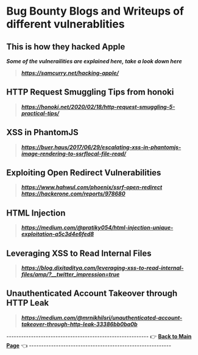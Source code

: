 # Bug Bounty Blogs and Writeups of different vulnerablities
## This is how they hacked Apple
***Some of the vulnerailities are explained here, take a look down here***
> ***https://samcurry.net/hacking-apple/***
## HTTP Request Smuggling Tips from honoki
> ***https://honoki.net/2020/02/18/http-request-smuggling-5-practical-tips/***
## XSS in PhantomJS
> ***https://buer.haus/2017/06/29/escalating-xss-in-phantomjs-image-rendering-to-ssrflocal-file-read/***
## Exploiting Open Redirect Vulnerabilities
> ***https://www.hahwul.com/phoenix/ssrf-open-redirect***     
> ***https://hackerone.com/reports/978680***
## HTML Injection
> ***https://medium.com/@pratiky054/html-injection-unique-exploitation-a5c3d4e6fed8***
## Leveraging XSS to Read Internal Files
> ***https://blog.dixitaditya.com/leveraging-xss-to-read-internal-files/amp/?__twitter_impression=true***
## Unauthenticated Account Takeover through HTTP Leak
> ***https://medium.com/@mrnikhilsri/unauthenticated-account-takeover-through-http-leak-33386bb0ba0b***

---------------------------------------------------------- 👉 **[Back to Main Page](https://github.com/thevillagehacker/Bug-Hunting)** 👈 ----------------------------------------------------------
